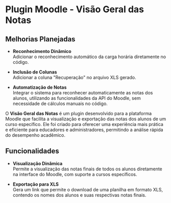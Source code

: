 # Plugin Moodle - Visão Geral das Notas  

##  Melhorias Planejadas  

- **Reconhecimento Dinâmico**  
  Adicionar o reconhecimento automático da carga horária diretamente no código.  

- **Inclusão de Colunas**  
  Adicionar a coluna "Recuperação" no arquivo XLS gerado.  

- **Automatização de Notas**  
  Integrar o sistema para reconhecer automaticamente as notas dos alunos, utilizando as funcionalidades da API do Moodle, sem necessidade de cálculos manuais no código.  

O **Visão Geral das Notas** é um plugin desenvolvido para a plataforma Moodle que facilita a visualização e exportação das notas dos alunos de um curso específico. Ele foi criado para oferecer uma experiência mais prática e eficiente para educadores e administradores, permitindo a análise rápida do desempenho acadêmico.  

##  Funcionalidades  

- **Visualização Dinâmica**  
  Permite a visualização das notas finais de todos os alunos diretamente na interface do Moodle, com suporte a cursos específicos.  

- **Exportação para XLS**  
  Gera um link que permite o download de uma planilha em formato XLS, contendo os nomes dos alunos e suas respectivas notas finais.  
